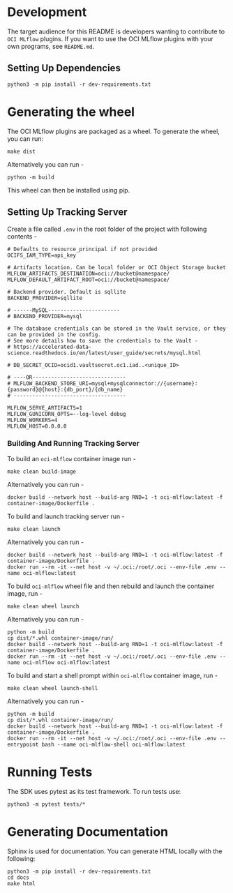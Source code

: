# Development
The target audience for this README is developers wanting to contribute to `OCI MLflow` plugins. If you want to use the OCI MLflow plugins with your own programs, see `README.md`.

## Setting Up Dependencies

```
python3 -m pip install -r dev-requirements.txt
```

# Generating the wheel
The OCI MLflow plugins are packaged as a wheel. To generate the wheel, you can run:

```
make dist
```

Alternatively you can run -

```
python -m build
```

This wheel can then be installed using pip.


## Setting Up Tracking Server

Create a file called `.env` in the root folder of the project with following contents -

```
# Defaults to resource_principal if not provided
OCIFS_IAM_TYPE=api_key

# Artifacts location. Can be local folder or OCI Object Storage bucket
MLFLOW_ARTIFACTS_DESTINATION=oci://bucket@namespace/
MLFLOW_DEFAULT_ARTIFACT_ROOT=oci://bucket@namespace/

# Backend provider. Default is sqllite
BACKEND_PROVIDER=sqllite

# ------MySQL-----------------------
# BACKEND_PROVIDER=mysql

# The database credentials can be stored in the Vault service, or they can be provided in the config.
# See more details how to save the credentials to the Vault -
# https://accelerated-data-science.readthedocs.io/en/latest/user_guide/secrets/mysql.html

# DB_SECRET_OCID=ocid1.vaultsecret.oc1.iad..<unique_ID>

# ----OR------------------------------
# MLFLOW_BACKEND_STORE_URI=mysql+mysqlconnector://{username}:{password}@{host}:{db_port}/{db_name}
# ------------------------------------

MLFLOW_SERVE_ARTIFACTS=1
MLFLOW_GUNICORN_OPTS=--log-level debug
MLFLOW_WORKERS=4
MLFLOW_HOST=0.0.0.0
```

### Building And Running Tracking Server

To build an `oci-mlflow` container image run -

```
make clean build-image
```

Alternatively you can run -
```
docker build --network host --build-arg RND=1 -t oci-mlflow:latest -f container-image/Dockerfile .
```

To build and launch tracking server run -

```
make clean launch
```

Alternatively you can run -
```
docker build --network host --build-arg RND=1 -t oci-mlflow:latest -f container-image/Dockerfile .
docker run --rm -it --net host -v ~/.oci:/root/.oci --env-file .env --name oci-mlflow:latest
```

To build `oci-mlflow` wheel file and then rebuild and launch the container image, run -

```
make clean wheel launch
```

Alternatively you can run -

```
python -m build
cp dist/*.whl container-image/run/
docker build --network host --build-arg RND=1 -t oci-mlflow:latest -f container-image/Dockerfile .
docker run --rm -it --net host -v ~/.oci:/root/.oci --env-file .env --name oci-mlflow oci-mlflow:latest
```

To build and start a shell prompt within `oci-mlflow` container image, run -

```
make clean wheel launch-shell
```

Alternatively you can run -

```
python -m build
cp dist/*.whl container-image/run/
docker build --network host --build-arg RND=1 -t oci-mlflow:latest -f container-image/Dockerfile .
docker run --rm -it --net host -v ~/.oci:/root/.oci --env-file .env --entrypoint bash --name oci-mlflow-shell oci-mlflow:latest
```

# Running Tests
The SDK uses pytest as its test framework. To run tests use:

```
python3 -m pytest tests/*
```

# Generating Documentation
Sphinx is used for documentation. You can generate HTML locally with the following:

```
python3 -m pip install -r dev-requirements.txt
cd docs
make html
```
